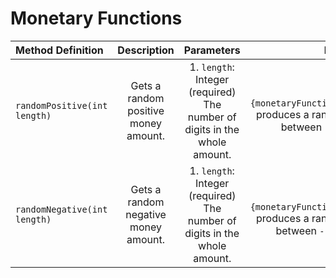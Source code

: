 # Monetary Functions

| Method Definition | Description                          |  Parameters | Example    |
| :---------------------------------------| :----------------------------------: | :----:| :--------:|
| `randomPositive(int length)`| Gets a random positive money amount. | 1. `length`: Integer (required) The number of digits in the whole amount.     | `#{monetaryFunctions.randomPositive(3)}` produces a random monetary amount between `100.00` and `999.99`|
| `randomNegative(int length)`| Gets a random negative money amount.| 1. `length`: Integer (required) The number of digits in the whole amount.     | `#{monetaryFunctions.randomNegative(3)}` produces a random monetary amount between `-100.00` and `-999.99`|
